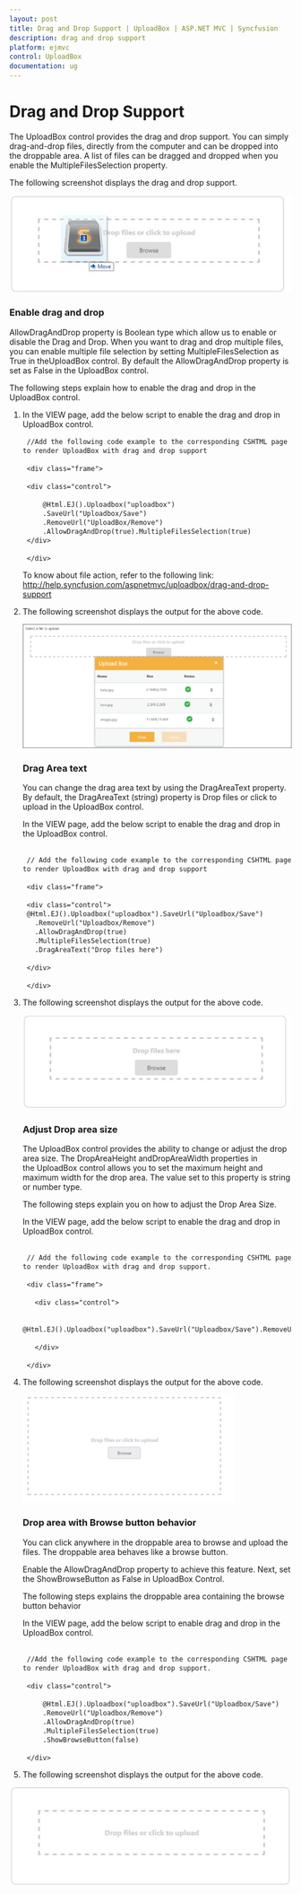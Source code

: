 ```yaml
---
layout: post
title: Drag and Drop Support | UploadBox | ASP.NET MVC | Syncfusion
description: drag and drop support
platform: ejmvc
control: UploadBox
documentation: ug
---
```


# Drag and Drop Support

The UploadBox control provides the drag and drop support. You can simply drag-and-drop files, directly from the computer and can be dropped into the droppable area. A list of files can be dragged and dropped when you enable the MultipleFilesSelection property.

The following screenshot displays the drag and drop support.



![](Drag-and-Drop-Support_images/Drag-and-Drop-Support_img1.png)



### Enable drag and drop 

AllowDragAndDrop property is Boolean type which allow us to enable or disable the Drag and Drop.  When you want to drag and drop multiple files, you can enable multiple file selection by setting MultipleFilesSelection as True in theUploadBox control. By default the AllowDragAndDrop property is set as False in the UploadBox control.

The following steps explain how to enable the drag and drop in the UploadBox control.

1. In the VIEW page, add the below script to enable the drag and drop in UploadBox control.

   ~~~ cshtml
	//Add the following code example to the corresponding CSHTML page to render UploadBox with drag and drop support

	<div class="frame">

	<div class="control">  

		@Html.EJ().Uploadbox("uploadbox")
		.SaveUrl("Uploadbox/Save")
		.RemoveUrl("UploadBox/Remove")
		.AllowDragAndDrop(true).MultipleFilesSelection(true)
	</div>

	</div>
   ~~~
   

   To know about file action, refer to the following link: <http://help.syncfusion.com/aspnetmvc/uploadbox/drag-and-drop-support>

2. The following screenshot displays the output for the above code.

   ![](Drag-and-Drop-Support_images/Drag-and-Drop-Support_img2.png)



   ### Drag Area text

   You can change the drag area text by using the DragAreaText property.  By default, the DragAreaText (string) property is Drop files or click to upload in the UploadBox control.

   In the VIEW page, add the below script to enable the drag and drop in the UploadBox control.


   ~~~ cshtml

	// Add the following code example to the corresponding CSHTML page to render UploadBox with drag and drop support

	<div class="frame">

	<div class="control">  
	@Html.EJ().Uploadbox("uploadbox").SaveUrl("Uploadbox/Save")
	  .RemoveUrl("Uploadbox/Remove")
	  .AllowDragAndDrop(true)
	  .MultipleFilesSelection(true)
	  .DragAreaText("Drop files here")

	</div>

	</div>

   ~~~
   


3. The following screenshot displays the output for the above code.

   ![](Drag-and-Drop-Support_images/Drag-and-Drop-Support_img3.png)



   ### Adjust Drop area size

   The UploadBox control provides the ability to change or adjust the drop area size. The DropAreaHeight andDropAreaWidth properties in the UploadBox control allows you to set the maximum height and maximum width for the drop area. The value set to this property is string or number type.

   The following steps explain you on how to adjust the Drop Area Size.

   In the VIEW page, add the below script to enable the drag and drop in UploadBox control.


   ~~~ cshtml

	// Add the following code example to the corresponding CSHTML page to render UploadBox with drag and drop support.

	<div class="frame">

	  <div class="control">

		  @Html.EJ().Uploadbox("uploadbox").SaveUrl("Uploadbox/Save").RemoveUrl("Uploadbox/Remove").AllowDragAndDrop(true).MultipleFilesSelection(true).DropAreaHeight("300px").DropAreaWidth("600px")

	  </div>

	</div>

   ~~~
   


4. The following screenshot displays the output for the above code.

   ![](Drag-and-Drop-Support_images/Drag-and-Drop-Support_img4.png)



   ### Drop area with Browse button behavior

   You can click anywhere in the droppable area to browse and upload the files. The droppable area behaves like a browse button.

   Enable the AllowDragAndDrop property to achieve this feature. Next, set the ShowBrowseButton as False in UploadBox Control.

   The following steps explains the droppable area containing the browse button behavior

   In the VIEW page, add the below script to enable drag and drop in the UploadBox control.



   ~~~ cshtml

	//Add the following code example to the corresponding CSHTML page to render UploadBox with drag and drop support.

	<div class="control">   

		@Html.EJ().Uploadbox("uploadbox").SaveUrl("Uploadbox/Save")
		.RemoveUrl("Uploadbox/Remove")
		.AllowDragAndDrop(true)
		.MultipleFilesSelection(true)
		.ShowBrowseButton(false)

	</div>

   ~~~
   

5. The following screenshot displays the output for the above code.



 ![](Drag-and-Drop-Support_images/Drag-and-Drop-Support_img5.png)



